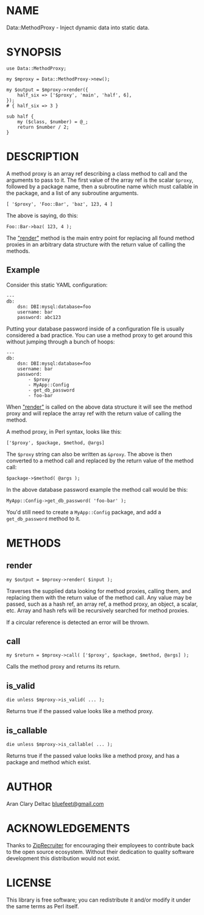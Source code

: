 # NAME

Data::MethodProxy - Inject dynamic data into static data.

# SYNOPSIS

    use Data::MethodProxy;
    
    my $mproxy = Data::MethodProxy->new();
    
    my $output = $mproxy->render({
        half_six => ['$proxy', 'main', 'half', 6],
    });
    # { half_six => 3 }
    
    sub half {
        my ($class, $number) = @_;
        return $number / 2;
    }

# DESCRIPTION

A method proxy is an array ref describing a class method to call and the
arguments to pass to it.  The first value of the array ref is the scalar
`$proxy`, followed by a package name, then a subroutine name which must
callable in the package, and a list of any subroutine arguments.

    [ '$proxy', 'Foo::Bar', 'baz', 123, 4 ]

The above is saying, do this:

    Foo::Bar->baz( 123, 4 );

The ["render"](#render) method is the main entry point for replacing all found
method proxies in an arbitrary data structure with the return value of
calling the methods.

## Example

Consider this static YAML configuration:

    ---
    db:
        dsn: DBI:mysql:database=foo
        username: bar
        password: abc123

Putting your database password inside of a configuration file is usually
considered a bad practice.  You can use a method proxy to get around this
without jumping through a bunch of hoops:

    ---
    db:
        dsn: DBI:mysql:database=foo
        username: bar
        password:
            - $proxy
            - MyApp::Config
            - get_db_password
            - foo-bar

When ["render"](#render) is called on the above data structure it will
see the method proxy and will replace the array ref with the
return value of calling the method.

A method proxy, in Perl syntax, looks like this:

    ['$proxy', $package, $method, @args]

The `$proxy` string can also be written as `&proxy`.  The above is then
converted to a method call and replaced by the return value of the method call:

    $package->$method( @args );

In the above database password example the method call would be this:

    MyApp::Config->get_db_password( 'foo-bar' );

You'd still need to create a `MyApp::Config` package, and add a
`get_db_password` method to it.

# METHODS

## render

    my $output = $mproxy->render( $input );

Traverses the supplied data looking for method proxies, calling them, and
replacing them with the return value of the method call.  Any value may be
passed, such as a hash ref, an array ref, a method proxy, an object, a scalar,
etc.  Array and hash refs will be recursively searched for method proxies.

If a circular reference is detected an error will be thrown.

## call

    my $return = $mproxy->call( ['$proxy', $package, $method, @args] );

Calls the method proxy and returns its return.

## is\_valid

    die unless $mproxy->is_valid( ... );

Returns true if the passed value looks like a method proxy.

## is\_callable

    die unless $mproxy->is_callable( ... );

Returns true if the passed value looks like a method proxy,
and has a package and method which exist.

# AUTHOR

Aran Clary Deltac <bluefeet@gmail.com>

# ACKNOWLEDGEMENTS

Thanks to [ZipRecruiter](https://www.ziprecruiter.com/)
for encouraging their employees to contribute back to the open
source ecosystem.  Without their dedication to quality software
development this distribution would not exist.

# LICENSE

This library is free software; you can redistribute it and/or modify
it under the same terms as Perl itself.
